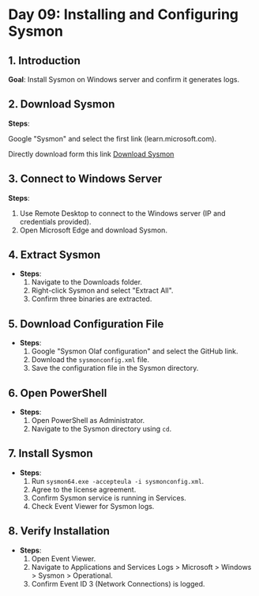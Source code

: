 # Day 09: Installing and Configuring Sysmon

## 1. Introduction

**Goal**: Install Sysmon on Windows server and confirm it generates logs.

## 2. Download Sysmon

**Steps**:

Google "Sysmon" and select the first link (learn.microsoft.com).

Directly download form this link [Download Sysmon](https://learn.microsoft.com/en-us/sysinternals/downloads/sysmon)

## 3. Connect to Windows Server

**Steps**:

  1. Use Remote Desktop to connect to the Windows server (IP and credentials provided).
  2. Open Microsoft Edge and download Sysmon.

## 4. Extract Sysmon

- **Steps**:
    1. Navigate to the Downloads folder.
    2. Right-click Sysmon and select "Extract All".
    3. Confirm three binaries are extracted.

## 5. Download Configuration File

- **Steps**:
    1. Google "Sysmon Olaf configuration" and select the GitHub link.
    2. Download the `sysmonconfig.xml` file.
    3. Save the configuration file in the Sysmon directory.

## 6. Open PowerShell

- **Steps**:
    1. Open PowerShell as Administrator.
    2. Navigate to the Sysmon directory using `cd`.

## 7. Install Sysmon

- **Steps**:
    1. Run `sysmon64.exe -accepteula -i sysmonconfig.xml`.
    2. Agree to the license agreement.
    3. Confirm Sysmon service is running in Services.
    4. Check Event Viewer for Sysmon logs.

## 8. Verify Installation

- **Steps**:
    1. Open Event Viewer.
    2. Navigate to Applications and Services Logs > Microsoft > Windows > Sysmon > Operational.
    3. Confirm Event ID 3 (Network Connections) is logged.